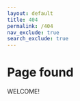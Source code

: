```yaml
---
layout: default
title: 404
permalink: /404
nav_exclude: true
search_exclude: true
---
```


<h1>Page found</h1>

<p>WELCOME!</p>